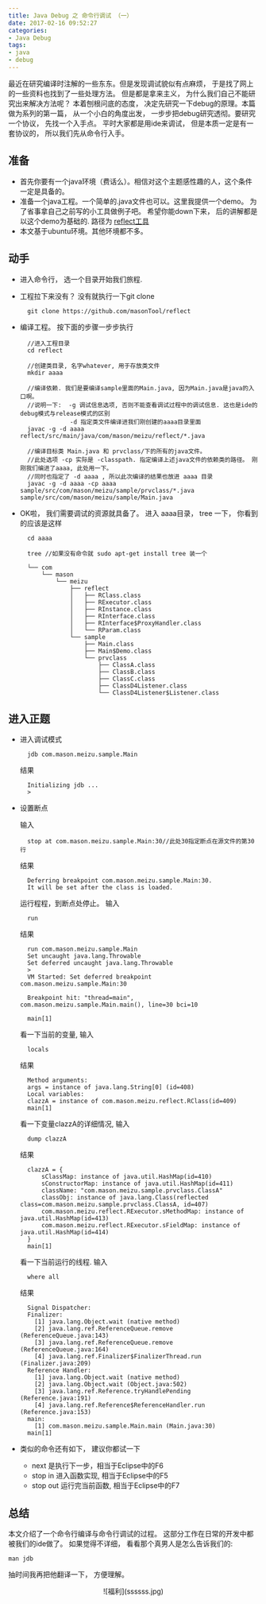 ```yaml
---
title: Java Debug 之 命令行调试 （一）
date: 2017-02-16 09:52:27
categories:
- Java Debug
tags: 
- java
- debug
---
```


最近在研究编译时注解的一些东东。但是发现调试貌似有点麻烦， 于是找了网上的一些资料也找到了一些处理方法。 但是都是拿来主义， 为什么我们自己不能研究出来解决方法呢？ 本着刨根问底的态度， 决定先研究一下debug的原理。本篇做为系列的第一篇， 从一个小白的角度出发， 一步步把debug研究透彻。要研究一个协议， 先找一个入手点。 平时大家都是用ide来调试， 但是本质一定是有一套协议的， 所以我们先从命令行入手。

## 准备

* 首先你要有一个java环境（费话么）。相信对这个主题感性趣的人，这个条件一定是具备的。
* 准备一个java工程。一个简单的.java文件也可以。这里我提供一个demo。 为了省事拿自己之前写的小工具做例子吧。 希望你能down下来， 后的讲解都是以这个demo为基础的. 路径为 [reflect工具](https://github.com/masonTool/reflect)
* 本文基于ubuntu环境。其他环境都不多。

## 动手

* 进入命令行， 选一个目录开始我们旅程.

* 工程拉下来没有？ 没有就执行一下git clone 

		
        git clone https://github.com/masonTool/reflect

* 编译工程。 按下面的步骤一步步执行


		//进入工程目录
        cd reflect  

        //创建类目录, 名字whatever, 用于存放类文件
        mkdir aaaa  

        //编译依赖. 我们是要编译sample里面的Main.java, 因为Main.java是java的入口啊。
        //说明一下:  -g 调试信息选项, 否则不能查看调试过程中的调试信息. 这也是ide的debug模式与release模式的区别
                    -d 指定类文件编译进我们刚创建的aaaa目录里面
        javac -g -d aaaa reflect/src/main/java/com/mason/meizu/reflect/*.java 

        //编译目标类 Main.java 和 prvclass/下的所有的java文件。
        //此处选项 -cp 实际是 -classpath. 指定编译上述java文件的依赖类的路径。 刚刚我们编进了aaaa, 此处用一下。
        //同时也指定了 -d aaaa , 所以此次编译的结果也放进 aaaa 目录
        javac -g -d aaaa -cp aaaa sample/src/com/mason/meizu/sample/prvclass/*.java sample/src/com/mason/meizu/sample/Main.java

* OK啦， 我们需要调试的资源就具备了。 进入 aaaa目录， tree 一下， 你看到的应该是这样

        cd aaaa

        tree //如果没有命令就 sudo apt-get install tree 装一个

		└── com
		    └── mason
		        └── meizu
		            ├── reflect
		            │   ├── RClass.class
		            │   ├── RExecutor.class
		            │   ├── RInstance.class
		            │   ├── RInterface.class
		            │   ├── RInterface$ProxyHandler.class
		            │   └── RParam.class
		            └── sample
		                ├── Main.class
		                ├── Main$Demo.class
		                └── prvclass
		                    ├── ClassA.class
		                    ├── ClassB.class
		                    ├── ClassC.class
		                    ├── ClassD4Listener.class
		                    └── ClassD4Listener$Listener.class

## 进入正题

* 进入调试模式
		
        jdb com.mason.meizu.sample.Main

    结果

        Initializing jdb ...
		> 

* 设置断点

	输入

        stop at com.mason.meizu.sample.Main:30//此处30指定断点在源文件的第30行

    结果

    	Deferring breakpoint com.mason.meizu.sample.Main:30.
		It will be set after the class is loaded.

    运行程程，到断点处停止。 输入

        run

    结果

        run com.mason.meizu.sample.Main
		Set uncaught java.lang.Throwable
		Set deferred uncaught java.lang.Throwable
		> 
		VM Started: Set deferred breakpoint com.mason.meizu.sample.Main:30

		Breakpoint hit: "thread=main", com.mason.meizu.sample.Main.main(), line=30 bci=10

		main[1] 

	看一下当前的变量, 输入 

		locals
   
    结果

		Method arguments:
		args = instance of java.lang.String[0] (id=408)
		Local variables:
		clazzA = instance of com.mason.meizu.reflect.RClass(id=409)
		main[1]

    看一下变量clazzA的详细情况, 输入

        dump clazzA

    结果

        clazzA = {
		    sClassMap: instance of java.util.HashMap(id=410)
		    sConstructorMap: instance of java.util.HashMap(id=411)
		    className: "com.mason.meizu.sample.prvclass.ClassA"
		    classObj: instance of java.lang.Class(reflected class=com.mason.meizu.sample.prvclass.ClassA, id=407)
		    com.mason.meizu.reflect.RExecutor.sMethodMap: instance of java.util.HashMap(id=413)
		    com.mason.meizu.reflect.RExecutor.sFieldMap: instance of java.util.HashMap(id=414)
		}
		main[1] 

	看一下当前运行的线程. 输入

		where all

    结果

        Signal Dispatcher:
		Finalizer:
		  [1] java.lang.Object.wait (native method)
		  [2] java.lang.ref.ReferenceQueue.remove (ReferenceQueue.java:143)
		  [3] java.lang.ref.ReferenceQueue.remove (ReferenceQueue.java:164)
		  [4] java.lang.ref.Finalizer$FinalizerThread.run (Finalizer.java:209)
		Reference Handler:
		  [1] java.lang.Object.wait (native method)
		  [2] java.lang.Object.wait (Object.java:502)
		  [3] java.lang.ref.Reference.tryHandlePending (Reference.java:191)
		  [4] java.lang.ref.Reference$ReferenceHandler.run (Reference.java:153)
		main:
		  [1] com.mason.meizu.sample.Main.main (Main.java:30)
		main[1] 


* 类似的命令还有如下， 建议你都试一下

    * next  是执行下一步，相当于Eclipse中的F6
    * stop in 进入函数实现, 相当于Eclipse中的F5
    * stop out 运行完当前函数, 相当于Eclipse中的F7

## 总结

本文介绍了一个命令行编译与命令行调试的过程。 这部分工作在日常的开发中都被我们的ide做了。 如果觉得不详细， 看看那个真男人是怎么告诉我们的:

    man jdb

抽时间我再把他翻译一下， 方便理解。


<center>![福利](ssssss.jpg)</center >




